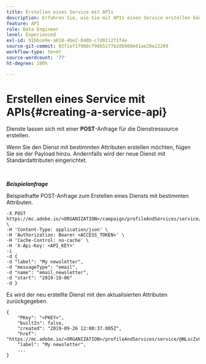 ```yaml
---
title: Erstellen eines Service mit APIs
description: Erfahren Sie, wie Sie mit APIs einen Service erstellen können
feature: API
role: Data Engineer
level: Experienced
exl-id: 91bbce9e-a618-4be2-840b-c7d021271f4e
source-git-commit: 02f1ef1f960cf98b5277b2db960e61ae20e22209
workflow-type: tm+mt
source-wordcount: '77'
ht-degree: 100%

---
```


# Erstellen eines Service mit APIs{#creating-a-service-api}

Dienste lassen sich mit einer **POST**-Anfrage für die Dienstressource erstellen.

Wenn Sie den Dienst mit bestimmten Attributen erstellen möchten, fügen Sie sie der Payload hinzu. Andernfalls wird der neue Dienst mit Standardattributen eingerichtet.

<br/>

***Beispielanfrage***

Beispielhafte POST-Anfrage zum Erstellen eines Diensts mit bestimmten Attributen.

```
-X POST https://mc.adobe.io/<ORGANIZATION>/campaign/profileAndServices/service/ \
-H 'Content-Type: application/json' \
-H 'Authorization: Bearer <ACCESS_TOKEN>' \
-H 'Cache-Control: no-cache' \
-H 'X-Api-Key: <API_KEY>'
-i
-d {
-d "label": "My newsletter",
-d "messageType": "email",
-d "name": "email_newsletter",
-d "start": "2019-10-06"
-d }
```

Es wird der neu erstellte Dienst mit den aktualisierten Attributen zurückgegeben.

```
{
    "PKey": "<PKEY>",
    "builtIn": false,
    "created": "2019-09-26 12:00:37.005Z",
    "href": "https://mc.adobe.io/<ORGANIZATION>/profileAndServices/service/@NLscZuVHxdVu9rPftvrMWFfR1zRIxQGswSOmGLrK09JTF_iWhB0JCUHEndA_vvy__k9mzOYa5NVkcWDcrK8qGh0wygahX9kRcD44kiWWSEceShn3",
    "label": "My newsletter",
    ...
}
```
